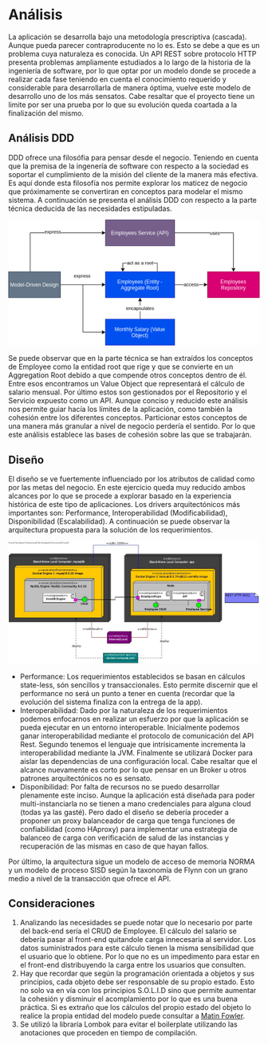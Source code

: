 # Análisis

La aplicación se desarrolla bajo una metodología prescriptiva (cascada). Aunque pueda parecer contraproducente no lo es. Esto se debe a que es un problema cuya naturaleza es conocida. Un API REST sobre protocolo HTTP presenta problemas ampliamente estudiados a lo largo de la historia de la ingeniería de software, por lo que optar por un modelo donde se procede a realizar cada fase teniendo en cuenta el conocimiento requerido y considerable para desarrollarla de manera óptima, vuelve este modelo de desarrollo uno de los más sensatos. Cabe resaltar que el proyecto tiene un limite por ser una prueba por lo que su evolución queda coartada a la finalización del mismo.

## Análisis DDD

DDD ofrece una filosófia para pensar desde el negocio. Teniendo en cuenta que la premisa de la ingenería de software con respecto a la sociedad es soportar el cumplimiento de la misión del cliente de la manera más efectiva. Es aquí donde esta filosofía nos permite explorar los maticez de negocio que próximamente se convertiran en conceptos para modelar el mismo sistema. A continuación se presenta el análisis DDD con respecto a la parte técnica deducida de las necesidades estipuladas.

![DDD Analysis](https://github.com/DavidPDP/th-assessment/blob/main/docs/analysis/employees-ddd-dorfman.drawio.png)

Se puede observar que en la parte técnica se han extraídos los conceptos de Employee como la entidad root que rige y que se convierte en un Aggregation Root debido a que compende otros conceptos dentro de él. Entre esos encontramos un Value Object que representará el cálculo de salario mensual. Por último estos son gestionados por el Repositorio y el Servicio expuesto como un API. Aunque conciso y reducido este análisis nos permite guiar hacía los límites de la aplicación, como también la cohesión entre los diferentes conceptos. Particionar estos conceptos de una manera más granular a nivel de negocio perdería el sentido. Por lo que este análisis establece las bases de cohesión sobre las que se trabajarán.

## Diseño

El diseño se ve fuertemente influenciado por los atributos de calidad como por las metas del negocio. En este ejercicio queda muy reducido ambos alcances por lo que se procede a explorar basado en la experiencia histórica de este tipo de aplicaciones. Los drivers arquitectónicos más importantes son: Performance, Interoperabilidad (Modificabilidad), Disponibilidad (Escalabilidad). A continuación se puede observar la arquitectura propuesta para la solución de los requerimientos.

![Architecture](https://github.com/DavidPDP/th-assessment/blob/main/docs/design/Employees-Architecture.jpg)

* Performance: Los requerimientos establecidos se basan en cálculos state-less, són sencillos y transaccionales. Esto permite discernir que el performance no será un punto a tener en cuenta (recordar que la evolución del sistema finaliza con la entrega de la app).
* Interoperabilidad: Dado por la naturaleza de los requerimientos podemos enfocarnos en realizar un esfuerzo por que la aplicación se pueda ejecutar en un entorno interoperable. Inicialmente podemos ganar interoperabilidad mediante el protocolo de comunicación del API Rest. Segundo tenemos el lenguaje que intrísicamente incrementa la interoperabilidad mediante la JVM. Finalmente se utilizará Docker para aislar las dependencias de una configuración local. Cabe resaltar que el alcance nuevamente es corto por lo que pensar en un Broker u otros patrones arquitectónicos no es sensato.
* Disponibilidad: Por falta de recursos no se puedo desarrollar plenamente este inciso. Aunque la aplicación está diseñada para poder multi-instanciarla no se tienen a mano credenciales para alguna cloud (todas ya las gasté). Pero dado el diseño se debería proceder a proponer un proxy balanceador de carga que tenga funciones de confiabilidad (como HAproxy) para implementar una estrategia de balanceo de carga con verificación de salud de las instancias y recuperación de las mismas en caso de que hayan fallos.

Por último, la arquitectura sigue un modelo de acceso de memoria NORMA y un modelo de proceso SISD según la taxonomía de Flynn con un grano medio a nivel de la transacción que ofrece el API.

## Consideraciones

1. Analizando las necesidades se puede notar que lo necesario por parte del back-end sería el CRUD de Employee. El cálculo del salario se debería pasar al front-end quitandole carga innecesaria al servidor. Los datos suministrados para este cálculo tienen la misma sensibilidad que el usuario que lo obtiene. Por lo que no es un impedimento para estar en el front-end distribuyendo la carga entre los usuarios que consulten.
2. Hay que recordar que según la programación orientada a objetos y sus principios, cada objeto debe ser responsable de su propio estado. Esto no solo va en vía con los principios S.O.L.I.D sino que permite aumentar la cohesión y disminuir el acomplamiento por lo que es una buena práctica. Si es extraño que los cálculos del propio estado del objeto lo realice la propia entidad del modelo puede consultar a [Matin Fowler](https://martinfowler.com/bliki/AnemicDomainModel.html).
3. Se utilizó la libraría Lombok para evitar el boilerplate utilizando las anotaciones que proceden en tiempo de compilación.
